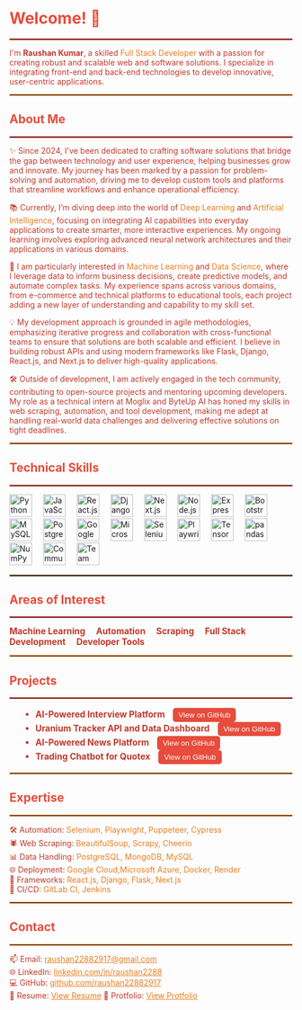 <h1 align="left" style="color: #e74c3c;">Welcome! 👋</h1>
<hr style="border: 1px solid #e74c3c;" />

<p align="left" style="color: #c0392b;">
    I'm <span style="font-weight: bold;">Raushan Kumar</span>, a skilled <span style="color: #e67e22;">Full Stack Developer</span> with a passion for creating robust and scalable web and software solutions. I specialize in integrating front-end and back-end technologies to develop innovative, user-centric applications.
</p>

<hr style="border: 1px solid #e67e22;" />

<h2 align="left" style="color: #e74c3c;">About Me</h2>
<hr style="border: 1px solid #e74c3c;" />

<p align="left" style="color: #c0392b;">
    ✨ Since 2024, I've been dedicated to crafting software solutions that bridge the gap between technology and user experience, helping businesses grow and innovate. My journey has been marked by a passion for problem-solving and automation, driving me to develop custom tools and platforms that streamline workflows and enhance operational efficiency.
    <p align="left" style="color: #c0392b;">
    📚 Currently, I’m diving deep into the world of <span style="color: #e67e22;">Deep Learning</span> and <span style="color: #e67e22;">Artificial Intelligence</span>, focusing on integrating AI capabilities into everyday applications to create smarter, more interactive experiences. My ongoing learning involves exploring advanced neural network architectures and their applications in various domains.
    <p align="left" style="color: #c0392b;">
    🚀 I am particularly interested in <span style="color: #e67e22;">Machine Learning</span> and <span style="color: #e67e22;">Data Science</span>, where I leverage data to inform business decisions, create predictive models, and automate complex tasks. My experience spans across various domains, from e-commerce and technical platforms to educational tools, each project adding a new layer of understanding and capability to my skill set.
    <p align="left" style="color: #c0392b;">
    💡 My development approach is grounded in agile methodologies, emphasizing iterative progress and collaboration with cross-functional teams to ensure that solutions are both scalable and efficient. I believe in building robust APIs and using modern frameworks like Flask, Django, React.js, and Next.js to deliver high-quality applications.
    <p align="left" style="color: #c0392b;">
    🛠️ Outside of development, I am actively engaged in the tech community, contributing to open-source projects and mentoring upcoming developers. My role as a technical intern at Moglix and ByteUp AI has honed my skills in web scraping, automation, and tool development, making me adept at handling real-world data challenges and delivering effective solutions on tight deadlines.
</p>

<hr style="border: 1px solid #e67e22;" />

<h2 align="left" style="color: #e74c3c;">Technical Skills</h2>
<hr style="border: 1px solid #e74c3c;" />

<div align="left">
    <!-- Programming Languages -->
    <img src="https://cdn.jsdelivr.net/gh/devicons/devicon/icons/python/python-original.svg" height="40" alt="Python logo" />
    <img width="12" />
    <img src="https://cdn.jsdelivr.net/gh/devicons/devicon/icons/javascript/javascript-original.svg" height="40" alt="JavaScript logo" />
    <img width="12" />
    <img src="https://cdn.jsdelivr.net/gh/devicons/devicon/icons/react/react-original.svg" height="40" alt="React.js logo" />
    <img width="12" />
    <img src="https://cdn.jsdelivr.net/gh/devicons/devicon/icons/django/django-original.svg" height="40" alt="Django logo" />
    <img width="12" />
    <img src="https://cdn.jsdelivr.net/gh/devicons/devicon/icons/nextjs/nextjs-original.svg" height="40" alt="Next.js logo" />
    <img width="12" />
    <img src="https://cdn.jsdelivr.net/gh/devicons/devicon/icons/nodejs/nodejs-original.svg" height="40" alt="Node.js logo" />
    <img width="12" />
    <img src="https://cdn.jsdelivr.net/gh/devicons/devicon/icons/express/express-original.svg" height="40" alt="Express.js logo" />
    <img width="12" />
    <img src="https://cdn.jsdelivr.net/gh/devicons/devicon/icons/bootstrap/bootstrap-original.svg" height="40" alt="Bootstrap logo" />
    <img width="12" />
    <img src="https://cdn.jsdelivr.net/gh/devicons/devicon/icons/mysql/mysql-original.svg" height="40" alt="MySQL logo" />
    <img width="12" />
    <img src="https://cdn.jsdelivr.net/gh/devicons/devicon/icons/postgresql/postgresql-original.svg" height="40" alt="PostgreSQL logo" />
    <img width="12" />
    <img src="https://cdn.jsdelivr.net/gh/devicons/devicon/icons/googlecloud/googlecloud-original.svg" height="40" alt="Google Cloud logo" />
    <img width="12" />
    <img src="https://cdn.jsdelivr.net/gh/devicons/devicon/icons/azure/azure-original.svg" height="40" alt="Microsoft Azure logo" />
    <img width="12" />
    <img src="https://cdn.jsdelivr.net/gh/devicons/devicon/icons/selenium/selenium-original.svg" height="40" alt="Selenium logo" />
    <img width="12" />
    <img src="https://cdn.jsdelivr.net/gh/devicons/devicon/icons/playwright/playwright-original.svg" height="40" alt="Playwright logo" />
    <img width="12" />
    <!-- Machine Learning -->
    <img src="https://cdn.jsdelivr.net/gh/devicons/devicon/icons/tensorflow/tensorflow-original.svg" height="40" alt="TensorFlow logo" />
    <img width="12" />
    <img src="https://cdn.jsdelivr.net/gh/devicons/devicon/icons/pandas/pandas-original.svg" height="40" alt="pandas logo" />
    <img width="12" />
    <img src="https://cdn.jsdelivr.net/gh/devicons/devicon/icons/numpy/numpy-original.svg" height="40" alt="NumPy logo" />
    <img width="12" />
    <!-- Soft Skills -->
    <img src="https://img.icons8.com/color/48/000000/communication.png" height="40" alt="Communication logo" />
    <img width="12" />
    <img src="https://img.icons8.com/color/48/000000/teamwork.png" height="40" alt="Team Collaboration logo" />
    <img width="12" />
</div>

<hr style="border: 1px dotted #e67e22;" />


<h2 align="left" style="color: #e74c3c;">Areas of Interest</h2>
<hr style="border: 1px solid #e74c3c;" />

<div align="left" style="color: #c0392b; font-weight: bold; font-size: 1.1em;">
    <span>Machine Learning</span>
    <img width="12" />
    <span>Automation</span>
    <img width="12" />
    <span>Scraping</span>
    <img width="12" />
    <span>Full Stack Development</span>
    <img width="12" />
    <span>Developer Tools</span>
</div>


<hr style="border: 1px double #e67e22;" />

<h2 align="left" style="color: #e74c3c;">Projects</h2>
<hr style="border: 1px solid #e74c3c;" />

<ul style="color: #c0392b; font-size: 1.1em; list-style-type: disc; margin-left: 20px;">
    <li>
        <span style="font-weight: bold;">AI-Powered Interview Platform</span>
        <a href="https://github.com/raushan22882917/ai-interview-platform" target="_blank" style="margin-left: 10px; text-decoration: none;">
            <button style="background-color: #e74c3c; color: white; border: none; padding: 5px 10px; border-radius: 5px; cursor: pointer;">
                View on GitHub
            </button>
        </a>
    </li>
    <li>
        <span style="font-weight: bold;">Uranium Tracker API and Data Dashboard</span>
        <a href="https://github.com/raushan22882917/uranium-tracker-api" target="_blank" style="margin-left: 10px; text-decoration: none;">
            <button style="background-color: #e74c3c; color: white; border: none; padding: 5px 10px; border-radius: 5px; cursor: pointer;">
                View on GitHub
            </button>
        </a>
    </li>
    <li>
        <span style="font-weight: bold;">AI-Powered News Platform</span>
        <a href="https://github.com/raushan22882917/ai-news-platform" target="_blank" style="margin-left: 10px; text-decoration: none;">
            <button style="background-color: #e74c3c; color: white; border: none; padding: 5px 10px; border-radius: 5px; cursor: pointer;">
                View on GitHub
            </button>
        </a>
    </li>
    <li>
        <span style="font-weight: bold;">Trading Chatbot for Quotex</span>
        <a href="https://github.com/raushan22882917/trading-chatbot-quotex" target="_blank" style="margin-left: 10px; text-decoration: none;">
            <button style="background-color: #e74c3c; color: white; border: none; padding: 5px 10px; border-radius: 5px; cursor: pointer;">
                View on GitHub
            </button>
        </a>
    </li>
</ul>


<hr style="border: 1px solid #e67e22;" />

<h2 align="left" style="color: #e74c3c;">Expertise</h2>
<hr style="border: 1px solid #e67e22;" />

<p align="left" style="color: #c0392b;">
    🛠 Automation: <span style="color: #e67e22;">Selenium, Playwright, Puppeteer, Cypress</span><br>
    🕷 Web Scraping: <span style="color: #e67e22;">BeautifulSoup, Scrapy, Cheerio</span><br>
    📊 Data Handling: <span style="color: #e67e22;">PostgreSQL, MongoDB, MySQL</span><br>
    🌐 Deployment: <span style="color: #e67e22;">Google Cloud,Microsoft Azure, Docker, Render</span><br>
    🚀 Frameworks: <span style="color: #e67e22;">React.js, Django, Flask, Next.js</span><br>
    🔄 CI/CD: <span style="color: #e67e22;">GitLab CI, Jenkins</span>
</p>

<hr style="border: 1px solid #e67e22;" />

<h2 align="left" style="color: #e74c3c;">Contact</h2>
<hr style="border: 1px solid #e67e22;" />

<p align="left" style="color: #c0392b;">
    📫 Email: <a href="mailto:raushan22882917@gmail.com" style="color: #e67e22;">raushan22882917@gmail.com</a><br>
    🌐 LinkedIn: <a href="https://www.linkedin.com/in/raushan2288/" style="color: #e67e22;">linkedin.com/in/raushan2288</a><br>
    💻 GitHub: <a href="https://github.com/raushan22882917" style="color: #e67e22;">github.com/raushan22882917</a><br>
    📄 Resume: <a href="https://drive.google.com/file/d/1k_VbuBahOA41-4B04XQTDz_xj4fda-0B/view?usp=sharing" style="color: #e67e22;" target="_blank">View Resume</a>
    📄 Protfolio: <a href="https://raushan-kumar.vercel.app/" style="color: #e67e22;" target="_blank">View Protfolio</a>
    
    
</p>
